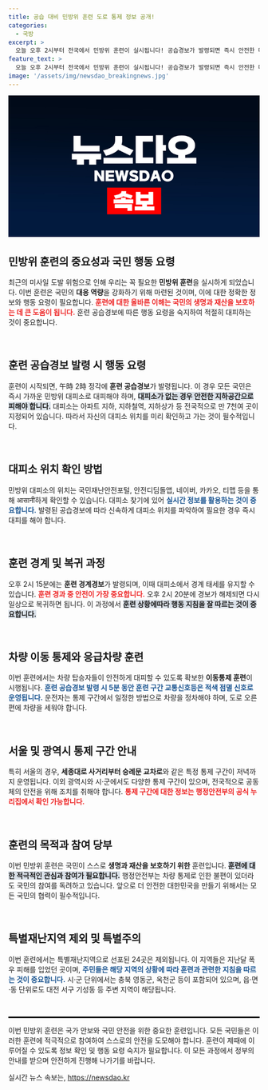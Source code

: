 ```yaml
---
title: 공습 대비 민방위 훈련 도로 통제 정보 공개!
categories:
  - 국방
excerpt: >
  오늘 오후 2시부터 전국에서 민방위 훈련이 실시됩니다! 공습경보가 발령되면 즉시 안전한 대피소로 이동해야 하며, 다양한 훈련이 진행됩니다. 차량 통제와 대피소 위치 확인은 국민재난안전포털 및 앱에서 가능합니다. 여러분의 참여가 생명과 재산을 지키는 첫걸음입니다!
feature_text: >
  오늘 오후 2시부터 전국에서 민방위 훈련이 실시됩니다! 공습경보가 발령되면 즉시 안전한 대피소로 이동해야 하며, 다양한 훈련이 진행됩니다. 차량 통제와 대피소 위치 확인은 국민재난안전포털 및 앱에서 가능합니다. 여러분의 참여가 생명과 재산을 지키는 첫걸음입니다!
image: '/assets/img/newsdao_breakingnews.jpg'
---
```


<p><img src="/assets/img/newsdao_breakingnews.jpg" alt="koreaapp 속보" /></p>

<h2 data-ke-size="size26">민방위 훈련의 중요성과 국민 행동 요령</h2>

<p data-ke-size="size16">최근의 미사일 도발 위험으로 인해 우리는 꼭 필요한 <b>민방위 훈련</b>을 실시하게 되었습니다. 이번 훈련은 국민의 <b>대응 역량</b>을 강화하기 위해 마련된 것이며, 이에 대한 정확한 정보와 행동 요령이 필요합니다. <b><span style="color: #ee2323;">훈련에 대한 올바른 이해는 국민의 생명과 재산을 보호하는 데 큰 도움이 됩니다.</span></b> 훈련 공습경보에 따른 행동 요령을 숙지하여 적절히 대피하는 것이 중요합니다.</p>

<p data-ke-size="size16">&nbsp;</p>

<h2 data-ke-size="size26">훈련 공습경보 발령 시 행동 요령</h2>

<p data-ke-size="size16">훈련이 시작되면, 午時 2時 정각에 <b>훈련 공습경보</b>가 발령됩니다. 이 경우 모든 국민은 즉시 가까운 민방위 대피소로 대피해야 하며, <b><span style="background-color: #21538527;">대피소가 없는 경우 안전한 지하공간으로 피해야 합니다.</span></b> 대피소는 아파트 지하, 지하철역, 지하상가 등 전국적으로 만 7천여 곳이 지정되어 있습니다. 따라서 자신의 대피소 위치를 미리 확인하고 가는 것이 필수적입니다.</p>

<p data-ke-size="size16">&nbsp;</p>

<h2 data-ke-size="size26">대피소 위치 확인 방법</h2>

<p data-ke-size="size16">민방위 대피소의 위치는 국민재난안전포털, 안전디딤돌앱, 네이버, 카카오, 티맵 등을 통해 आसानी하게 확인할 수 있습니다. 대피소 찾기에 있어 <b><span style="color: #1a5490;">실시간 정보를 활용하는 것이 중요합니다.</span></b> 발령된 공습경보에 따라 신속하게 대피소 위치를 파악하여 필요한 경우 즉시 대피를 해야 합니다.</p>

<p data-ke-size="size16">&nbsp;</p>

<h2 data-ke-size="size26">훈련 경계 및 복귀 과정</h2>

<p data-ke-size="size16">오후 2시 15분에는 <b>훈련 경계경보</b>가 발령되며, 이때 대피소에서 경계 태세를 유지할 수 있습니다. <b><span style="color: #ee2323;">훈련 경과 중 안전이 가장 중요합니다.</span></b> 오후 2시 20분에 경보가 해제되면 다시 일상으로 복귀하면 됩니다. 이 과정에서 <b><span style="background-color: #21538527;">훈련 상황에따라 행동 지침을 잘 따르는 것이 중요합니다.</span></b></p>

<p data-ke-size="size16">&nbsp;</p>

<h2 data-ke-size="size26">차량 이동 통제와 응급차량 훈련</h2>

<p data-ke-size="size16">이번 훈련에서는 차량 탑승자들이 안전하게 대피할 수 있도록 확보한 <b>이동통제 훈련</b>이 시행됩니다. <b><span style="color: #1a5490;">훈련 공습경보 발령 시 5분 동안 훈련 구간 교통신호등은 적색 점멸 신호로 운영됩니다.</span></b> 운전자는 통제 구간에서 일정한 방법으로 차량을 정차해야 하며, 도로 오른편에 차량을 세워야 합니다.</p>

<p data-ke-size="size16">&nbsp;</p>

<h2 data-ke-size="size26">서울 및 광역시 통제 구간 안내</h2>

<p data-ke-size="size16">특히 서울의 경우, <b>세종대로 사거리부터 숭례문 교차로</b>와 같은 특정 통제 구간이 저녁까지 운영됩니다. 이외 광역시와 시·군에서도 다양한 통제 구간이 있으며, 전국적으로 공동체의 안전을 위해 조치를 취해야 합니다. <b><span style="color: #ee2323;">통제 구간에 대한 정보는 행정안전부의 공식 누리집에서 확인 가능합니다.</span></b></p>

<p data-ke-size="size16">&nbsp;</p>

<h2 data-ke-size="size26">훈련의 목적과 참여 당부</h2>

<p data-ke-size="size16">이번 민방위 훈련은 국민이 스스로 <b>생명과 재산을 보호하기 위한</b> 훈련입니다. <b><span style="background-color: #21538527;">훈련에 대한 적극적인 관심과 참여가 필요합니다.</span></b> 행정안전부는 차량 통제로 인한 불편이 있더라도 국민의 참여를 독려하고 있습니다. 앞으로 더 안전한 대한민국을 만들기 위해서는 모든 국민의 협력이 필수적입니다.</p>

<p data-ke-size="size16">&nbsp;</p>

<h2 data-ke-size="size26">특별재난지역 제외 및 특별주의</h2>

<p data-ke-size="size16">이번 훈련에서는 특별재난지역으로 선포된 24곳은 제외됩니다. 이 지역들은 지난달 폭우 피해를 입었던 곳이며, <b><span style="color: #1a5490;">주민들은 해당 지역의 상황에 따라 훈련과 관련한 지침을 따르는 것이 중요합니다.</span></b> 시·군 단위에서는 충북 영동군, 옥천군 등이 포함되어 있으며, 읍·면·동 단위로도 대전 서구 기성동 등 주변 지역이 해당됩니다.</p>

<p data-ke-size="size16">&nbsp;</p> 

<p><hr style="height: 3px; border:none; background-color: #000000;"><p data-ke-size="size16">이번 민방위 훈련은 국가 안보와 국민 안전을 위한 중요한 훈련입니다. 모든 국민들은 이러한 훈련에 적극적으로 참여하여 스스로의 안전을 도모해야 합니다. 훈련이 제때에 이루어질 수 있도록 정보 확인 및 행동 요령 숙지가 필요합니다. 이 모든 과정에서 정부의 안내를 받으며 안전하게 진행해 나가기를 바랍니다.</p></p>
실시간 뉴스 속보는, <a href="https://newsdao.kr" rel="dofollow">https://newsdao.kr</a>



